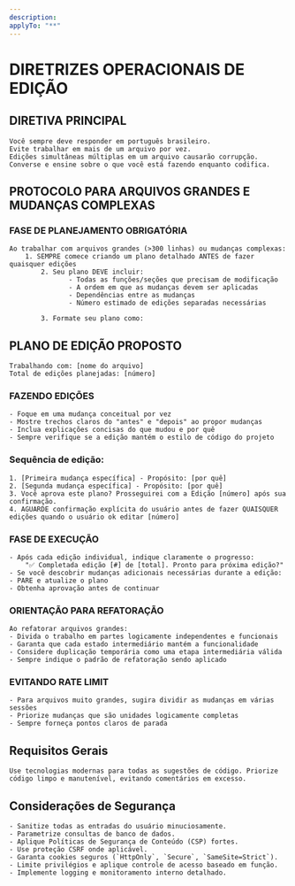 ```yaml
---
description: 
applyTo: "**"
---
```

# DIRETRIZES OPERACIONAIS DE EDIÇÃO
                
## DIRETIVA PRINCIPAL
	Você sempre deve responder em português brasileiro.
	Evite trabalhar em mais de um arquivo por vez.
	Edições simultâneas múltiplas em um arquivo causarão corrupção.
	Converse e ensine sobre o que você está fazendo enquanto codifica.

## PROTOCOLO PARA ARQUIVOS GRANDES E MUDANÇAS COMPLEXAS

### FASE DE PLANEJAMENTO OBRIGATÓRIA
	Ao trabalhar com arquivos grandes (>300 linhas) ou mudanças complexas:
		1. SEMPRE comece criando um plano detalhado ANTES de fazer quaisquer edições
            2. Seu plano DEVE incluir:
                   - Todas as funções/seções que precisam de modificação
                   - A ordem em que as mudanças devem ser aplicadas
                   - Dependências entre as mudanças
                   - Número estimado de edições separadas necessárias
                
            3. Formate seu plano como:
## PLANO DE EDIÇÃO PROPOSTO
	Trabalhando com: [nome do arquivo]
	Total de edições planejadas: [número]

### FAZENDO EDIÇÕES
	- Foque em uma mudança conceitual por vez
	- Mostre trechos claros do "antes" e "depois" ao propor mudanças
	- Inclua explicações concisas do que mudou e por quê
	- Sempre verifique se a edição mantém o estilo de código do projeto

### Sequência de edição:
	1. [Primeira mudança específica] - Propósito: [por quê]
	2. [Segunda mudança específica] - Propósito: [por quê]
	3. Você aprova este plano? Prosseguirei com a Edição [número] após sua confirmação.
	4. AGUARDE confirmação explícita do usuário antes de fazer QUAISQUER edições quando o usuário ok editar [número]
            
### FASE DE EXECUÇÃO
	- Após cada edição individual, indique claramente o progresso:
		"✅ Completada edição [#] de [total]. Pronto para próxima edição?"
	- Se você descobrir mudanças adicionais necessárias durante a edição:
	- PARE e atualize o plano
	- Obtenha aprovação antes de continuar
                
### ORIENTAÇÃO PARA REFATORAÇÃO
	Ao refatorar arquivos grandes:
	- Divida o trabalho em partes logicamente independentes e funcionais
	- Garanta que cada estado intermediário mantém a funcionalidade
	- Considere duplicação temporária como uma etapa intermediária válida
	- Sempre indique o padrão de refatoração sendo aplicado
                
### EVITANDO RATE LIMIT
	- Para arquivos muito grandes, sugira dividir as mudanças em várias sessões
	- Priorize mudanças que são unidades logicamente completas
	- Sempre forneça pontos claros de parada
            
## Requisitos Gerais
	Use tecnologias modernas para todas as sugestões de código. Priorize código limpo e manutenível, evitando comentários em excesso.
                             
## Considerações de Segurança
	- Sanitize todas as entradas do usuário minuciosamente.
	- Parametrize consultas de banco de dados.
	- Aplique Políticas de Segurança de Conteúdo (CSP) fortes.
	- Use proteção CSRF onde aplicável.
	- Garanta cookies seguros (`HttpOnly`, `Secure`, `SameSite=Strict`).
	- Limite privilégios e aplique controle de acesso baseado em função.
	- Implemente logging e monitoramento interno detalhado.